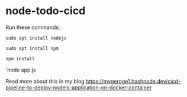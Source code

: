# node-todo-cicd

Run these commands:


`sudo apt install nodejs`


`sudo apt install npm`


`npm install`

`node app.js


Read more about *this* in my blog https://mvgeroge1.hashnode.dev/cicd-pipeline-to-deploy-nodejs-application-on-docker-container
